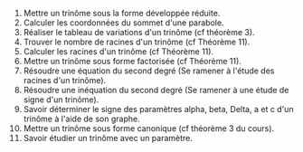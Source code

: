 1. Mettre un trinôme sous la forme développée réduite.
1. Calculer les coordonnées du sommet d'une parabole.
1. Réaliser le tableau de variations d'un trinôme (cf théorème 3).
1. Trouver le nombre de racines d'un trinôme (cf Théorème 11).
1. Calculer les racines d'un trinôme (cf Théorème 11).
1. Mettre un trinôme sous forme factorisée (cf Théorème 11).
1. Résoudre une équation du second degré (Se ramener à l'étude des racines d'un trinôme).
1. Résoudre une inéquation du second degré (Se ramener à une étude de signe d'un trinôme).
1. Savoir déterminer le signe des paramètres alpha, beta, Delta, a et c
d'un trinôme à l'aide de son graphe.    
1. Mettre un trinôme sous forme canonique (cf théorème 3 du cours).
1. Savoir étudier un trinôme avec un paramètre.
